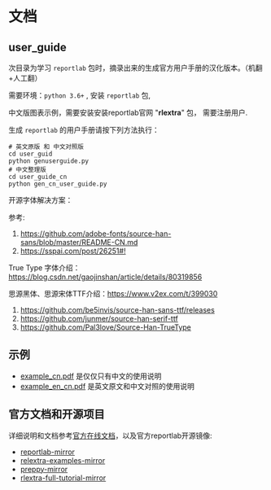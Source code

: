 # 文档

## user_guide

次目录为学习 `reportlab` 包时，摘录出来的生成官方用户手册的汉化版本。（机翻+人工翻）

需要环境：`python 3.6+` , 安装 `reportlab` 包,

中文版图表示例，需要安装安装reportlab官网 "**rlextra**" 包， 需要注册用户.

生成 `reportlab` 的用户手册请按下列方法执行：

```shell script
# 英文原版 和 中文对照版
cd user_guid  
python genuserguide.py
# 中文整理版
cd user_guide_cn  
python gen_cn_user_guide.py
```

开源字体解决方案：

参考:

   1. <https://github.com/adobe-fonts/source-han-sans/blob/master/README-CN.md>  
   2. <https://sspai.com/post/26251#!>

True Type 字体介绍：<https://blog.csdn.net/gaojinshan/article/details/80319856>

思源黑体、思源宋体TTF介绍：<https://www.v2ex.com/t/399030>

1. <https://github.com/be5invis/source-han-sans-ttf/releases>
2. <https://github.com/junmer/source-han-serif-ttf>
3. <https://github.com/Pal3love/Source-Han-TrueType>

## 示例

* [example_cn.pdf](./example_cn.pdf) 是仅仅只有中文的使用说明
* [example_en_cn.pdf](./example_en_cn.pdf) 是英文原文和中文对照的使用说明

## 官方文档和开源项目

详细说明和文档参考[官方在线文档](https://docs.reportlab.com/)，以及官方reportlab开源镜像:

* [reportlab-mirror](https://github.com/MrBitBucket/reportlab-mirror)
* [relextra-examples-mirror](https://github.com/MrBitBucket/rlextra-examples-mirror)
* [preppy-mirror](https://github.com/MrBitBucket/preppy-mirror)
* [rlextra-full-tutorial-mirror](https://github.com/MrBitBucket/rlextra-full-tutorial-mirror)
